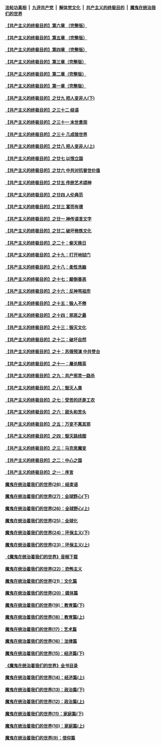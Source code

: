 ####  [法轮功真相](../../../../basic/blob/master/README.md?t=06231102) &nbsp;|&nbsp; [九评共产党](../../../../9ping.md/blob/master/README.md?t=06231102) &nbsp;|&nbsp; [解体党文化](../../../../jtdwh.md/blob/master/README.md?t=06231102)  &nbsp;|&nbsp; [共产主义的终极目的](../../../../gczydzjmd.md/blob/master/README.md?t=06231102) &nbsp;|&nbsp; [魔鬼在统治我们的世界](../../../../mgztzwmdsj.md/blob/master/README.md?t=06231102) 

#### [【共产主义的终极目的】第六章 （完整版）](../pages/nsc422/n11428913.md?t=06231102) 

#### [【共产主义的终极目的】第五章 （完整版）](../pages/nsc422/n11428912.md?t=06231102) 

#### [【共产主义的终极目的】第四章 （完整版）](../pages/nsc422/n11428907.md?t=06231102) 

#### [【共产主义的终极目的】第三章（完整版）](../pages/nsc422/n11428848.md?t=06231102) 

#### [【共产主义的终极目的】第二章（完整版）](../pages/nsc422/n11428831.md?t=06231102) 

#### [【共产主义的终极目的】第一章（完整版）](../pages/nsc422/n11417651.md?t=06231102) 

#### [【共产主义的终极目的】之廿九 把人变非人(下)](../pages/nsc422/n11344140.md?t=06231102) 

#### [【共产主义的终极目的】之三十二 结语](../pages/nsc422/n11360535.md?t=06231102) 

#### [【共产主义的终极目的】之三十一 末世景观](../pages/nsc422/n11351129.md?t=06231102) 

#### [【共产主义的终极目的】之三十 几成狼世界](../pages/nsc422/n11348280.md?t=06231102) 

#### [【共产主义的终极目的】之廿八 把人变非人(上)](../pages/nsc422/n11340492.md?t=06231102) 

#### [【共产主义的终极目的】之廿七 以恨立国](../pages/nsc422/n11336944.md?t=06231102) 

#### [【共产主义的终极目的】之廿六 中共对抗普世价值](../pages/nsc422/n11324785.md?t=06231102) 

#### [【共产主义的终极目的】之廿五 传统艺术颂神](../pages/nsc422/n11296396.md?t=06231102) 

#### [【共产主义的终极目的】之廿四 人伦典范](../pages/nsc422/n11296397.md?t=06231102) 

#### [【共产主义的终极目的】之廿三 富而有德](../pages/nsc422/n11283598.md?t=06231102) 

#### [【共产主义的终极目的】之廿一 神传语言文字](../pages/nsc422/n11263265.md?t=06231102) 

#### [【共产主义的终极目的】之廿二 破坏修炼文化](../pages/nsc422/n11245728.md?t=06231102) 

#### [【共产主义的终极目的】之二十：偷天换日](../pages/nsc422/n11238846.md?t=06231102) 

#### [【共产主义的终极目的】之十九：打开地狱门](../pages/nsc422/n11206376.md?t=06231102) 

#### [【共产主义的终极目的】之十八：柔性洗脑](../pages/nsc422/n11199994.md?t=06231102) 

#### [【共产主义的终极目的】之十七：颠倒善恶](../pages/nsc422/n11179782.md?t=06231102) 

#### [【共产主义的终极目的】之十六：反神骂祖宗](../pages/nsc422/n11166798.md?t=06231102) 

#### [【共产主义的终极目的】之十五：毁人不倦](../pages/nsc422/n11166792.md?t=06231102) 

#### [【共产主义的终极目的】之十四：邪恶之最](../pages/nsc422/n11150249.md?t=06231102) 

#### [【共产主义的终极目的】之十三：毁灭文化](../pages/nsc422/n11135227.md?t=06231102) 

#### [【共产主义的终极目的】之十二：破坏自然](../pages/nsc422/n11135214.md?t=06231102) 

#### [【共产主义的终极目的】之十：苏俄预演 中共登台](../pages/nsc422/n11118424.md?t=06231102) 

#### [【共产主义的终极目的】之十一：屠杀精英](../pages/nsc422/n11118442.md?t=06231102) 

#### [【共产主义的终极目的】之九：共产邪灵一路杀](../pages/nsc422/n11114139.md?t=06231102) 

#### [【共产主义的终极目的】之八：毁灭人类](../pages/nsc422/n11108503.md?t=06231102) 

#### [【共产主义的终极目的】之七：受苦的还是工农](../pages/nsc422/n11101809.md?t=06231102) 

#### [【共产主义的终极目的】之六：甜头和苦头](../pages/nsc422/n11096971.md?t=06231102) 

#### [【共产主义的终极目的】之五：万变不离其邪](../pages/nsc422/n11091285.md?t=06231102) 

#### [【共产主义的终极目的】之四：毁灭路线图](../pages/nsc422/n11086284.md?t=06231102) 

#### [【共产主义的终极目的】之三：马克思魔变](../pages/nsc422/n11061941.md?t=06231102) 

#### [【共产主义的终极目的】之二：中心之国](../pages/nsc422/n11047728.md?t=06231102) 

#### [【共产主义的终极目的】之一：序言](../pages/nsc422/n11086077.md?t=06231102) 

#### [魔鬼在统治着我们的世界(28)：结束语](../pages/nsc422/n10936246.md?t=06231102) 

#### [魔鬼在统治着我们的世界(27)：全球野心(下)](../pages/nsc422/n10928319.md?t=06231102) 

#### [魔鬼在统治着我们的世界(26)：全球野心(上)](../pages/nsc422/n10900318.md?t=06231102) 

#### [魔鬼在统治着我们的世界(25)：全球化](../pages/nsc422/n10788205.md?t=06231102) 

#### [魔鬼在统治着我们的世界(24)：环保主义(下)](../pages/nsc422/n10695307.md?t=06231102) 

#### [魔鬼在统治着我们的世界(23)：环保主义(上)](../pages/nsc422/n10688613.md?t=06231102) 

#### [《魔鬼在统治着我们的世界》音频下载](../pages/nsc422/n10635553.md?t=06231102) 

#### [魔鬼在统治着我们的世界(22)：恐怖主义](../pages/nsc422/n10614727.md?t=06231102) 

#### [魔鬼在统治着我们的世界(21)：文化篇](../pages/nsc422/n10597706.md?t=06231102) 

#### [魔鬼在统治着我们的世界(20)：媒体篇](../pages/nsc422/n10586579.md?t=06231102) 

#### [魔鬼在统治着我们的世界(19)：教育篇(下)](../pages/nsc422/n10564808.md?t=06231102) 

#### [魔鬼在统治着我们的世界(18)：教育篇(上)](../pages/nsc422/n10526970.md?t=06231102) 

#### [魔鬼在统治着我们的世界(17)：艺术篇](../pages/nsc422/n10499093.md?t=06231102) 

#### [魔鬼在统治着我们的世界(16)：法律篇](../pages/nsc422/n10485969.md?t=06231102) 

#### [魔鬼在统治着我们的世界(15)：经济篇(下)](../pages/nsc422/n10469975.md?t=06231102) 

#### [《魔鬼在统治着我们的世界》全书目录](../pages/nsc422/n10464261.md?t=06231102) 

#### [魔鬼在统治着我们的世界(14)：经济篇(上)](../pages/nsc422/n10457370.md?t=06231102) 

#### [魔鬼在统治着我们的世界(13)：政治篇(下)](../pages/nsc422/n10448270.md?t=06231102) 

#### [魔鬼在统治着我们的世界(12)：政治篇(上)](../pages/nsc422/n10444576.md?t=06231102) 

#### [魔鬼在统治着我们的世界(11)：家庭篇(下)](../pages/nsc422/n10440961.md?t=06231102) 

#### [魔鬼在统治着我们的世界(10)：家庭篇(上)](../pages/nsc422/n10435448.md?t=06231102) 

#### [魔鬼在统治着我们的世界(9)：信仰篇](../pages/nsc422/n10432159.md?t=06231102) 

